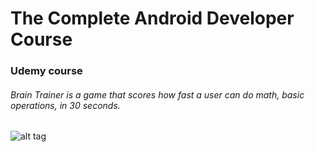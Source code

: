 # The Complete Android Developer Course
### Udemy course
###### Brain Trainer is a game that scores how fast a user can do math, basic operations, in 30 seconds.

![alt tag](https://raw.github.com/woemike/BrainTrainer/master/Pictures/image.png)